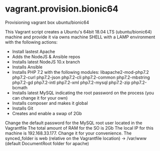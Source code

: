 # vagrant.provision.bionic64
Provisioning vagrant box ubuntu/bionic64

This Vagrant script creates a Ubuntu's 64bit 18.04 LTS (ubuntu/bionic64) machine and provide it via owns machine SHELL with a LAMP environment with the following actions:

- Install lastest Apache
- Adds the NodeJS & Ansible repos
- Installs latest NodeJS 10.x branch
- Installs Ansible
- Installs PHP 7.2 with the following modules: libapache2-mod-php7.2 php7.2-curl php7.2-json php7.2-cli php7.2-common php7.2-mbstring php7.2-gd php7.2-intl php7.2-xml php7.2-mysql php7.2-zip php7.2-bcmath
- Installs latest MySQL indicating the root password on the process (you can change it for your own)
- Installs composer and makes it global
- Installs Git
- Creates and enable a swap of 2Gb

Change the default password for the MySQL root user located in the Vagrantfile
The total amount of RAM for the SO is 2Gb
The local IP for this machine is 192.168.33.177. Change it for your convenience.
The synced_folder is web (relative on the Vagrantfile location) -> /var/www (default DocumentRoot folder for apache)
